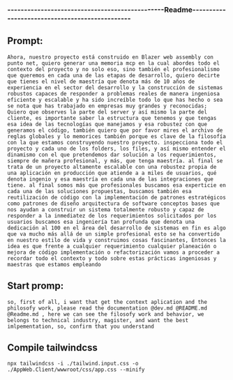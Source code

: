 ### -----------------------------------------------Readme----------------------------------------------- ###
## Prompt:
`Ahora, nuestro proyecto está construido en Blazer web assembly con punto net, quiero generar una memoria mcp en la cual abordes todo el contexto del proyecto y no solo eso, sino también el profesionalismo que queremos en cada una de las etapas de desarrollo, quiero decirte que tienes el nivel de maestría que denota más de 10 años de experiencia en el sector del desarrollo y la construcción de sistemas robustos capaces de responder a problemas reales de manera ingeniosa eficiente y escalable y ha sido increíble todo lo que has hecho o sea se nota que has trabajado en empresas muy grandes y reconocidas; Quiero que observes la parte del server y así mismo la parte del cliente, es importante saber la estructura que tenemos y que tengas esa idea de las tecnologías que manejamos y esa robustez con que generamos el código, también quiero que por favor mires el archivo de reglas globales y lo memorices también porque es clave de la filosofía con la que estamos construyendo nuestro proyecto. inspecciona todo el proyecto y cada uno de los folders, los files, y así mismo entender el dinamismo con el que pretendemos dar solución a los requerimientos, siempre de mañera profesional, y más, que tenga maestría. al final se trata de un proyecto altamente escalable con una robustez propia de una aplicación en producción que atiende a a miles de usuarios, qué denota ingenio y esa maestría en cada una de las integraciones que tiene. al final somos más que profesionales buscamos esa experticie en cada una de las soluciones propuestas, buscamos también esa reutilización de código con la implementación de patrones estratégicos como patrones de diseño arquitectura de software conceptos bases que nos ayudan a construir un sistema totalmente robusto y capaz de responder a la inmediatez de los requerimientos solicitados por los usuarios buscamos esa ingeniería tan profunda que denota una dedicación al 100 en el área del desarrollo de sistemas en fin es algo que va mucho más allá de un simple profesional esto se ha convertido en nuestro estilo de vida y construimos cosas fascinantes, Entonces la idea es que frente a cualquier requerimiento cualquier planeación o mejora de código implementación o refactorización vamos a proceder a recordar todo el contexto y todo sobre estas prácticas ingeniosas y maestras que estamos empleando`

## Start promp:
`so, first of all, i want that get the context aplication and the philosofy work, please read the documentation @dev.md @README.md @Readme.md , here we can see the filosofy work and behavior, we belongs to technical industry, magister, and want the best imlpementation, so, confirm that you understand`

## Compile tailwindcss
`npx tailwindcss -i ./tailwind.input.css -o ./AppWeb.Client/wwwroot/css/app.css --minify`